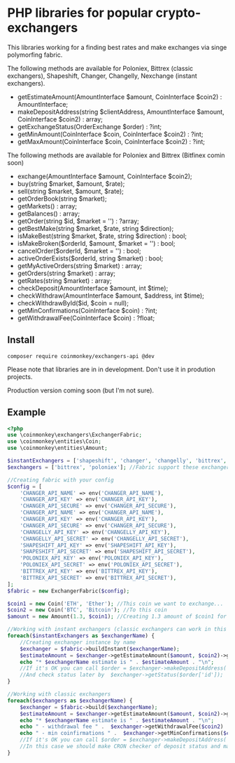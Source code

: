# PHP libraries for popular crypto-exchangers

This libraries working for a finding best rates and make exchanges via singe polymorfing fabric.

The following methods are available for Poloniex, Bittrex (classic exchangers), Shapeshift, Changer, Changelly, Nexchange (instant exchangers).

*  getEstimateAmount(AmountInterface $amount, CoinInterface $coin2) : AmountInterface;
*  makeDepositAddress(string $clientAddress, AmountInterface $amount, CoinInterface $coin2) : array;
*  getExchangeStatus(OrderExchange $order) : ?int;
*  getMinAmount(CoinInterface $coin, CoinInterface $coin2) : ?int;
*  getMaxAmount(CoinInterface $coin, CoinInterface $coin2) : ?int;

The following methods are available for Poloniex and Bittrex (Bitfinex comin soon)

*  exchange(AmountInterface $amount, CoinInterface $coin2);
*  buy(string $market, $amount, $rate);
*  sell(string $market, $amount, $rate);
*  getOrderBook(string $market);
*  getMarkets() : array;
*  getBalances() : array;
*  getOrder(string $id, $market = '') : ?array;
*  getBestMake(string $market, $rate, string $direction);
*  isMakeBest(string $market, $rate, string $direction) : bool;
*  isMakeBroken($orderId, $amount, $market = '') : bool;
*  cancelOrder($orderId, $market = '') : bool;
*  activeOrderExists($orderId, string $market) : bool;
*  getMyActiveOrders(string $market) : array;
*  getOrders(string $market) : array;
*  getRates(string $market) : array;
*  checkDeposit(AmountInterface $amount, int $time);
*  checkWithdraw(AmountInterface $amount, $address, int $time);
*  checkWithdrawById($id, $coin = null);
*  getMinConfirmations(CoinInterface $coin) : ?int;
*  getWithdrawalFee(CoinInterface $coin) : ?float;

## Install

```
composer require coinmonkey/exchangers-api @dev
```

Please note that libraries are in in development. Don't use it in prodution projects.

Production version coming soon (but I'm not sure).

## Example

```php
<?php
use \coinmonkey\exchangers\ExchangerFabric;
use \coinmonkey\entities\Coin;
use \coinmonkey\entities\Amount;

$instantExchangers = ['shapeshift', 'changer', 'changelly', 'bittrex', 'poloniex']; //Fabric support these instant exchangers
$exchangers = ['bittrex', 'poloniex']; //Fabric support these exchangers

//Creating fabric with your config
$config = [
    'CHANGER_API_NAME' => env('CHANGER_API_NAME'),
    'CHANGER_API_KEY' => env('CHANGER_API_KEY'),
    'CHANGER_API_SECURE' => env('CHANGER_API_SECURE'),
    'CHANGER_API_NAME' => env('CHANGER_API_NAME'),
    'CHANGER_API_KEY' => env('CHANGER_API_KEY'),
    'CHANGER_API_SECURE' => env('CHANGER_API_SECURE'),
    'CHANGELLY_API_KEY' => env('CHANGELLY_API_KEY'),
    'CHANGELLY_API_SECRET' => env('CHANGELLY_API_SECRET'),
    'SHAPESHIFT_API_KEY' => env('SHAPESHIFT_API_KEY'),
    'SHAPESHIFT_API_SECRET' => env('SHAPESHIFT_API_SECRET'),
    'POLONIEX_API_KEY' => env('POLONIEX_API_KEY'),
    'POLONIEX_API_SECRET' => env('POLONIEX_API_SECRET'),
    'BITTREX_API_KEY' => env('BITTREX_API_KEY'),
    'BITTREX_API_SECRET' => env('BITTREX_API_SECRET'),
];
$fabric = new ExchangerFabric($config);

$coin1 = new Coin('ETH', 'Ether'); //This coin we want to exchange...
$coin2 = new Coin('BTC', 'Bitcoin'); //To this coin
$amount = new Amount(1.3, $coin1); //Creating 1.3 amount of $coin1 for exchanging

//Working with instant exchangers (classic exchangers can work in this mode too)
foreach($instantExchangers as $exchangerName) {
    //Creating exchanger instance by name
    $exchanger = $fabric->buildInstant($exchangerName);
    $estimateAmount = $exchanger->getEstimateAmount($amount, $coin2)->getAmount();
    echo "* $exchangerName estimate is " . $estimateAmount . "\n";
    //If it's OK you can call $order = $exchanger->makeDepositAddress('1JBPkwCuTpwcyEbhBkAKdTfU9K1zRLX5Ym', $amount, $coin2)
    //And check status later by  $exchanger->getStatus($order['id']);
}

//Working with classic exchangers
foreach($exchangers as $exchangerName) {
    $exchanger = $fabric->build($exchangerName);
    $estimateAmount = $exchanger->getEstimateAmount($amount, $coin2)->getAmount();
    echo "* $exchangerName estimate is " . $estimateAmount . "\n";
    echo " - withdrawal fee " .  $exchanger->getWithdrawalFee($coin2) . "\n";
    echo " - min coinfirmations " .  $exchanger->getMinConfirmations($coin1) . "\n";
    //If it's OK you can call $order = $exchanger->makeDepositAddress('1JBPkwCuTpwcyEbhBkAKdTfU9K1zRLX5Ym', $amount, $coin2)
    //In this case we should make CRON checker of deposit status and make exchange and withdrawal "manualy" (example will be later)
}
```
